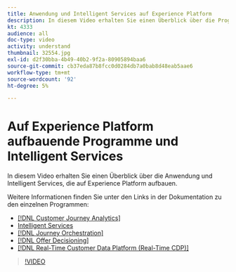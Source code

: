 ```yaml
---
title: Anwendung und Intelligent Services auf Experience Platform
description: In diesem Video erhalten Sie einen Überblick über die Programme und Intelligent Services, die auf Adobe Experience Platform aufbauen und die Experience Cloud-Programme und -AMP;mdash;Real-time Customer Data Platform, Journey Orchestration, Customer Journey Analytics, Attribution AI und Kunden-KI ergänzen.
kt: 4333
audience: all
doc-type: video
activity: understand
thumbnail: 32554.jpg
exl-id: d2f30bba-4b49-40b2-9f2a-80905894baa6
source-git-commit: cb37eda87b8fcc0d0284db7a0bab8d48eab5aae6
workflow-type: tm+mt
source-wordcount: '92'
ht-degree: 5%

---
```


# Auf Experience Platform aufbauende Programme und Intelligent Services

In diesem Video erhalten Sie einen Überblick über die Anwendung und Intelligent Services, die auf Experience Platform aufbauen.

Weitere Informationen finden Sie unter den Links in der Dokumentation zu den einzelnen Programmen:

* [[!DNL Customer Journey Analytics]](https://experienceleague.adobe.com/docs/analytics-platform/using/cja-landing.html?lang=de)
* [Intelligent Services](https://experienceleague.adobe.com/docs/intelligent-services.html?lang=de)
* [[!DNL Journey Orchestration]](https://experienceleague.adobe.com/docs/journeys/using/journey-orchestration-home.html?lang=de)
* [[!DNL Offer Decisioning]](https://experienceleague.adobe.com/docs/offer-decisioning/using/offer-decisioning-home.html?lang=de)
* [[!DNL Real-Time Customer Data Platform (Real-Time CDP)]](../../rtcdp/overview.md)

>[!VIDEO](https://video.tv.adobe.com/v/3428515?quality=12&learn=on&captions=ger)
